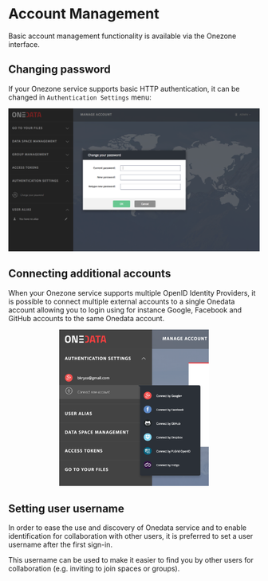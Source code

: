 # Account Management

<!-- toc -->

Basic account management functionality is available via the Onezone interface.

## Changing password
If your Onezone service supports basic HTTP authentication, it can be changed
in `Authentication Settings` menu:

<p align="center">
<img src="../img/changepassword.png">
</p>

## Connecting additional accounts
When your Onezone service supports multiple OpenID Identity Providers, it is
possible to connect multiple external accounts to a single Onedata account
allowing you to login using for instance Google, Facebook and GitHub accounts
to the same Onedata account.

<p align="center">
<img style="max-width: 300px;" src="../img/connectaccount.png">
</p>

## Setting user username
In order to ease the use and discovery of Onedata service and to enable
identification for collaboration with other users, it is preferred to set a user
username after the first sign-in.

This username can be used to make it easier to find you by other users for
collaboration (e.g. inviting to join spaces or groups).
